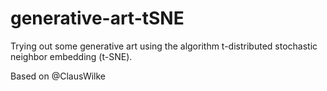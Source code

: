 # generative-art-tSNE

Trying out some generative art using the algorithm t-distributed stochastic neighbor embedding (t-SNE).

Based on @ClausWilke 
